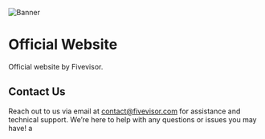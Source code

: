 ![Banner](https://fivevisor.com/files/github_banner.png)

# Official Website

Official website by Fivevisor.

## Contact Us

Reach out to us via email at contact@fivevisor.com for assistance and technical support. We’re here to help with any questions or issues you may have!
a
